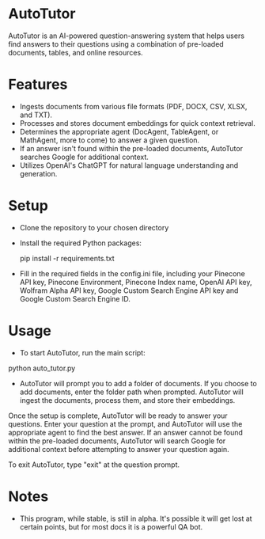 # AutoTutor

AutoTutor is an AI-powered question-answering system that helps users find answers to their questions using a combination of pre-loaded documents, tables, and online resources.

# Features
- Ingests documents from various file formats (PDF, DOCX, CSV, XLSX, and TXT).
- Processes and stores document embeddings for quick context retrieval.
- Determines the appropriate agent (DocAgent, TableAgent, or MathAgent, more to come) to answer a given question.
- If an answer isn't found within the pre-loaded documents, AutoTutor searches Google for additional context.
- Utilizes OpenAI's ChatGPT for natural language understanding and generation.

# Setup
- Clone the repository to your chosen directory
- Install the required Python packages:

  pip install -r requirements.txt
  
- Fill in the required fields in the config.ini file, including your Pinecone API key, Pinecone Environment, Pinecone Index name, OpenAI API key, Wolfram Alpha API key, Google Custom Search Engine API key and Google Custom Search Engine ID.

# Usage
- To start AutoTutor, run the main script:

python auto_tutor.py

- AutoTutor will prompt you to add a folder of documents. If you choose to add documents, enter the folder path when prompted. AutoTutor will ingest the documents, process them, and store their embeddings.

Once the setup is complete, AutoTutor will be ready to answer your questions. Enter your question at the prompt, and AutoTutor will use the appropriate agent to find the best answer. If an answer cannot be found within the pre-loaded documents, AutoTutor will search Google for additional context before attempting to answer your question again.

To exit AutoTutor, type "exit" at the question prompt.

# Notes

- This program, while stable, is still in alpha.  It's possible it will get lost at certain points, but for most docs it is a powerful QA bot.
